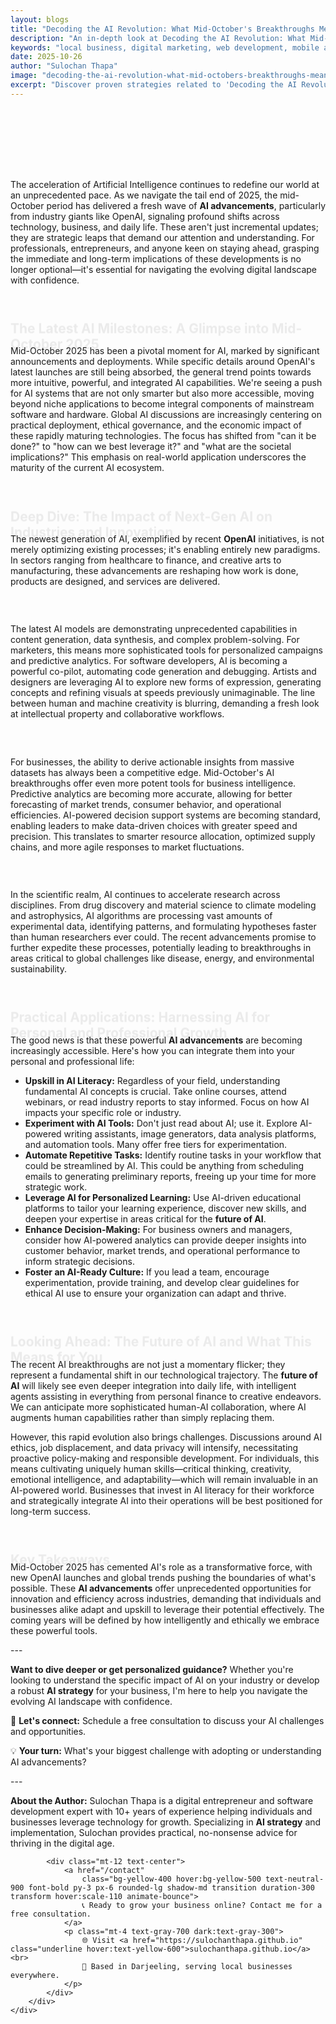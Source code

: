 ```yaml
---
layout: blogs
title: "Decoding the AI Revolution: What Mid-October's Breakthroughs Mean for You"
description: "An in-depth look at Decoding the AI Revolution: What Mid-October's Breakthroughs Mean for You. Discover expert strategies and tips to help your local business thrive in the digital landscape."
keywords: "local business, digital marketing, web development, mobile app, SEO, online growth, decoding, the, ai, revolution, what, mid, octobers, breakthroughs, mean, for, you"
date: 2025-10-26
author: "Sulochan Thapa"
image: "decoding-the-ai-revolution-what-mid-octobers-breakthroughs-mean-for-you.jpg"
excerpt: "Discover proven strategies related to 'Decoding the AI Revolution: What Mid-October's Breakthroughs Mean for You' that local businesses can implement to boost their online presence and attract more customers."
---
```

<section class="relative py-16 bg-gray-100 dark:bg-gray-900 overflow-hidden">
    <div class="absolute inset-0 bg-cover bg-center bg-fixed opacity-20"
        style="background-image: url('{{ site.baseurl }}/assets/images/decoding-the-ai-revolution-what-mid-octobers-breakthroughs-mean-for-you-bg.jpg');">
    </div>
    <div class="relative container mx-auto px-6 text-center animate-fadeIn">
        <h1 class="text-4xl font-bold text-gray-900 dark:text-white">Decoding the AI Revolution: What Mid-October's Breakthroughs Mean for You</h1>
        <p class="mt-4 text-lg text-gray-700 dark:text-gray-300">
            Expert Tips for Local Business Growth
        </p>
    </div>
</section>

<section class="py-16 bg-white dark:bg-gray-900">
    <div class="container mx-auto px-6">
        <div class="max-w-4xl mx-auto">
            <p class="mt-4 text-gray-700 dark:text-gray-300">The acceleration of Artificial Intelligence continues to redefine our world at an unprecedented pace. As we navigate the tail end of 2025, the mid-October period has delivered a fresh wave of <strong>AI advancements</strong>, particularly from industry giants like OpenAI, signaling profound shifts across technology, business, and daily life. These aren't just incremental updates; they are strategic leaps that demand our attention and understanding. For professionals, entrepreneurs, and anyone keen on staying ahead, grasping the immediate and long-term implications of these developments is no longer optional—it's essential for navigating the evolving digital landscape with confidence.</p>
<h2 class="text-2xl font-semibold text-gray-900 dark:text-white mt-8 animate-slideUp">The Latest AI Milestones: A Glimpse into Mid-October 2025</h2>
<p class="mt-4 text-gray-700 dark:text-gray-300">Mid-October 2025 has been a pivotal moment for AI, marked by significant announcements and deployments. While specific details around OpenAI's latest launches are still being absorbed, the general trend points towards more intuitive, powerful, and integrated AI capabilities. We're seeing a push for AI systems that are not only smarter but also more accessible, moving beyond niche applications to become integral components of mainstream software and hardware. Global AI discussions are increasingly centering on practical deployment, ethical governance, and the economic impact of these rapidly maturing technologies. The focus has shifted from "can it be done?" to "how can we best leverage it?" and "what are the societal implications?" This emphasis on real-world application underscores the maturity of the current AI ecosystem.</p>
<h2 class="text-2xl font-semibold text-gray-900 dark:text-white mt-8 animate-slideUp">Deep Dive: The Impact of Next-Gen AI on Industries and Innovation</h2>
<p class="mt-4 text-gray-700 dark:text-gray-300">The newest generation of AI, exemplified by recent <strong>OpenAI</strong> initiatives, is not merely optimizing existing processes; it's enabling entirely new paradigms. In sectors ranging from healthcare to finance, and creative arts to manufacturing, these advancements are reshaping how work is done, products are designed, and services are delivered.</p>
<h3 class="text-xl font-semibold text-gray-900 dark:text-white mt-6 animate-fadeIn">Revolutionizing Creative & Knowledge Work</h3>
<p class="mt-4 text-gray-700 dark:text-gray-300">The latest AI models are demonstrating unprecedented capabilities in content generation, data synthesis, and complex problem-solving. For marketers, this means more sophisticated tools for personalized campaigns and predictive analytics. For software developers, AI is becoming a powerful co-pilot, automating code generation and debugging. Artists and designers are leveraging AI to explore new forms of expression, generating concepts and refining visuals at speeds previously unimaginable. The line between human and machine creativity is blurring, demanding a fresh look at intellectual property and collaborative workflows.</p>
<h3 class="text-xl font-semibold text-gray-900 dark:text-white mt-6 animate-fadeIn">Enhancing Business Intelligence & Strategy</h3>
<p class="mt-4 text-gray-700 dark:text-gray-300">For businesses, the ability to derive actionable insights from massive datasets has always been a competitive edge. Mid-October's AI breakthroughs offer even more potent tools for business intelligence. Predictive analytics are becoming more accurate, allowing for better forecasting of market trends, consumer behavior, and operational efficiencies. AI-powered decision support systems are becoming standard, enabling leaders to make data-driven choices with greater speed and precision. This translates to smarter resource allocation, optimized supply chains, and more agile responses to market fluctuations.</p>
<h3 class="text-xl font-semibold text-gray-900 dark:text-white mt-6 animate-fadeIn">Advancing Scientific Discovery & Research</h3>
<p class="mt-4 text-gray-700 dark:text-gray-300">In the scientific realm, AI continues to accelerate research across disciplines. From drug discovery and material science to climate modeling and astrophysics, AI algorithms are processing vast amounts of experimental data, identifying patterns, and formulating hypotheses faster than human researchers ever could. The recent advancements promise to further expedite these processes, potentially leading to breakthroughs in areas critical to global challenges like disease, energy, and environmental sustainability.</p>
<h2 class="text-2xl font-semibold text-gray-900 dark:text-white mt-8 animate-slideUp">Practical Applications: Harnessing AI for Personal and Professional Growth</h2>
<p class="mt-4 text-gray-700 dark:text-gray-300">The good news is that these powerful <strong>AI advancements</strong> are becoming increasingly accessible. Here's how you can integrate them into your personal and professional life:</p>
<ul class="list-disc list-inside mt-4 text-gray-700 dark:text-gray-300">
<li>  <strong>Upskill in AI Literacy:</strong> Regardless of your field, understanding fundamental AI concepts is crucial. Take online courses, attend webinars, or read industry reports to stay informed. Focus on how AI impacts your specific role or industry.</li>
<li>  <strong>Experiment with AI Tools:</strong> Don't just read about AI; use it. Explore AI-powered writing assistants, image generators, data analysis platforms, and automation tools. Many offer free tiers for experimentation.</li>
<li>  <strong>Automate Repetitive Tasks:</strong> Identify routine tasks in your workflow that could be streamlined by AI. This could be anything from scheduling emails to generating preliminary reports, freeing up your time for more strategic work.</li>
<li>  <strong>Leverage AI for Personalized Learning:</strong> Use AI-driven educational platforms to tailor your learning experience, discover new skills, and deepen your expertise in areas critical for the <strong>future of AI</strong>.</li>
<li>  <strong>Enhance Decision-Making:</strong> For business owners and managers, consider how AI-powered analytics can provide deeper insights into customer behavior, market trends, and operational performance to inform strategic decisions.</li>
<li>  <strong>Foster an AI-Ready Culture:</strong> If you lead a team, encourage experimentation, provide training, and develop clear guidelines for ethical AI use to ensure your organization can adapt and thrive.</li>
</ul>
<h2 class="text-2xl font-semibold text-gray-900 dark:text-white mt-8 animate-slideUp">Looking Ahead: The Future of AI and What This Means for You</h2>
<p class="mt-4 text-gray-700 dark:text-gray-300">The recent AI breakthroughs are not just a momentary flicker; they represent a fundamental shift in our technological trajectory. The <strong>future of AI</strong> will likely see even deeper integration into daily life, with intelligent agents assisting in everything from personal finance to creative endeavors. We can anticipate more sophisticated human-AI collaboration, where AI augments human capabilities rather than simply replacing them.</p>
<p class="mt-4 text-gray-700 dark:text-gray-300">However, this rapid evolution also brings challenges. Discussions around AI ethics, job displacement, and data privacy will intensify, necessitating proactive policy-making and responsible development. For individuals, this means cultivating uniquely human skills—critical thinking, creativity, emotional intelligence, and adaptability—which will remain invaluable in an AI-powered world. Businesses that invest in AI literacy for their workforce and strategically integrate AI into their operations will be best positioned for long-term success.</p>
<h2 class="text-2xl font-semibold text-gray-900 dark:text-white mt-8 animate-slideUp">Key Takeaways</h2>
<p class="mt-4 text-gray-700 dark:text-gray-300">Mid-October 2025 has cemented AI's role as a transformative force, with new OpenAI launches and global trends pushing the boundaries of what's possible. These <strong>AI advancements</strong> offer unprecedented opportunities for innovation and efficiency across industries, demanding that individuals and businesses alike adapt and upskill to leverage their potential effectively. The coming years will be defined by how intelligently and ethically we embrace these powerful tools.</p>
<p class="mt-4 text-gray-700 dark:text-gray-300">---</p>
<p class="mt-4 text-gray-700 dark:text-gray-300"><strong>Want to dive deeper or get personalized guidance?</strong> Whether you're looking to understand the specific impact of AI on your industry or develop a robust <strong>AI strategy</strong> for your business, I'm here to help you navigate the evolving AI landscape with confidence.</p>
<p class="mt-4 text-gray-700 dark:text-gray-300">📧 <strong>Let's connect:</strong> Schedule a free consultation to discuss your AI challenges and opportunities.</p>
<p class="mt-4 text-gray-700 dark:text-gray-300">💡 <strong>Your turn:</strong> What's your biggest challenge with adopting or understanding AI advancements?</p>
<p class="mt-4 text-gray-700 dark:text-gray-300">---</p>
<p class="mt-4 text-gray-700 dark:text-gray-300"><strong>About the Author:</strong> Sulochan Thapa is a digital entrepreneur and software development expert with 10+ years of experience helping individuals and businesses leverage technology for growth. Specializing in <strong>AI strategy</strong> and implementation, Sulochan provides practical, no-nonsense advice for thriving in the digital age.</p>

            
            <div class="mt-12 text-center">
                <a href="/contact"
                    class="bg-yellow-400 hover:bg-yellow-500 text-neutral-900 font-bold py-3 px-6 rounded-lg shadow-md transition duration-300 transform hover:scale-110 animate-bounce">
                    📞 Ready to grow your business online? Contact me for a free consultation.
                </a>
                <p class="mt-4 text-gray-700 dark:text-gray-300">
                    🌐 Visit <a href="https://sulochanthapa.github.io" class="underline hover:text-yellow-600">sulochanthapa.github.io</a><br>
                    📍 Based in Darjeeling, serving local businesses everywhere.
                </p>
            </div>
        </div>
    </div>
</section>

<style>
@keyframes fadeIn {
    from { opacity: 0; }
    to { opacity: 1; }
}
@keyframes slideUp {
    from { transform: translateY(30px); opacity: 0; }
    to { transform: translateY(0); opacity: 1; }
}
.animate-fadeIn { animation: fadeIn 1.5s ease-in-out; }
.animate-slideUp { animation: slideUp 1s ease-out; }
</style>